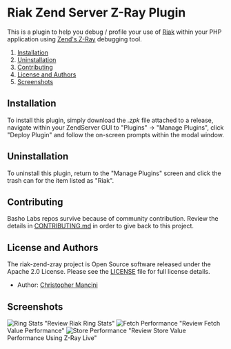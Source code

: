 # Riak Zend Server Z-Ray Plugin

This is a plugin to help you debug / profile your use of [Riak](http://basho.com/products/riak-kv/) within your PHP application using [Zend's Z-Ray](http://www.zend.com/en/products/server/z-ray) debugging tool.

1. [Installation](#installation)
2. [Uninstallation](#uninstallation)
3. [Contributing](#contributing)
4. [License and Authors](#license-and-authors)
5. [Screenshots](#screenshots)

## Installation

To install this plugin, simply download the *.zpk* file attached to a release, navigate within your ZendServer GUI to "Plugins" -> "Manage Plugins", click "Deploy Plugin" and follow the on-screen prompts within the modal window.

## Uninstallation

To uninstall this plugin, return to the "Manage Plugins" screen and click the trash can for the item listed as "Riak".

## Contributing

Basho Labs repos survive because of community contribution. Review the details in [CONTRIBUTING.md](CONTRIBUTING.md) in order to give back to this project.

## License and Authors
The riak-zend-zray project is Open Source software released under the Apache 2.0 License. Please see the [LICENSE](LICENSE) file for full license details.

* Author: [Christopher Mancini](https://github.com/christophermancini)

## Screenshots

![Ring Stats](https://raw.githubusercontent.com/basho-labs/riak-zend-zray/master/screenshots/Ring%20Stats.png) "Review Riak Ring Stats"
![Fetch Performance](https://raw.githubusercontent.com/basho-labs/riak-zend-zray/master/screenshots/Fetched%20Value.png) "Review Fetch Value Performance"
![Store Performance](https://raw.githubusercontent.com/basho-labs/riak-zend-zray/master/screenshots/Z-Ray%20Live%20Store%20Value.png) "Review Store Value Performance Using Z-Ray Live"
